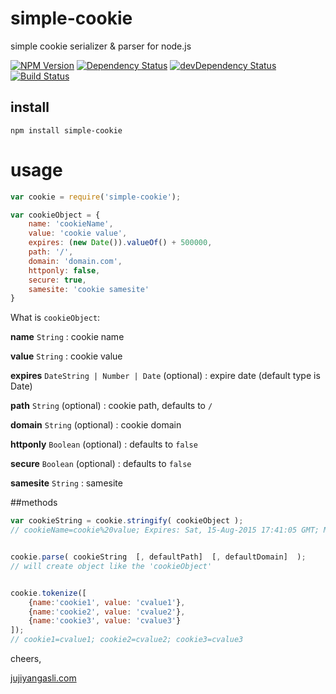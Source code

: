 # simple-cookie
simple cookie serializer & parser for node.js

[![NPM Version](https://img.shields.io/npm/v/simple-cookie.svg?style=flat)](https://npmjs.org/package/simple-cookie)
[![Dependency Status](https://david-dm.org/juji/simple-cookie.svg)](https://david-dm.org/juji/simple-cookie)
[![devDependency Status](https://david-dm.org/juji/simple-cookie/dev-status.svg)](https://david-dm.org/juji/simple-cookie#info=devDependencies)
[![Build Status][travis-image]][travis-url]

## install
```
npm install simple-cookie
```

# usage
```javascript
var cookie = require('simple-cookie');

var cookieObject = {
	name: 'cookieName',
	value: 'cookie value',
	expires: (new Date()).valueOf() + 500000,
	path: '/',
	domain: 'domain.com',
	httponly: false,
	secure: true,
	samesite: 'cookie samesite'
}
```
What is `cookieObject`:

**name** `String` : cookie name

**value** `String` : cookie value

**expires** `DateString | Number | Date` (optional) : expire date (default type is Date)

**path** `String` (optional) : cookie path, defaults to `/`

**domain** `String` (optional) : cookie domain 

**httponly** `Boolean` (optional) : defaults to `false`

**secure** `Boolean` (optional) : defaults to `false`

**samesite** `String` : samesite

##methods
```javascript
var cookieString = cookie.stringify( cookieObject );
// cookieName=cookie%20value; Expires: Sat, 15-Aug-2015 17:41:05 GMT; Max-Age: 31449600; Path=/; domain=domain.com; secure; samesite=None


cookie.parse( cookieString  [, defaultPath]  [, defaultDomain]  );
// will create object like the 'cookieObject'


cookie.tokenize([
	{name:'cookie1', value: 'cvalue1'},
	{name:'cookie2', value: 'cvalue2'},
	{name:'cookie3', value: 'cvalue3'}
]);
// cookie1=cvalue1; cookie2=cvalue2; cookie3=cvalue3 
```


cheers,

[jujiyangasli.com](http://jujiyangasli.com)

[travis-image]: https://img.shields.io/travis/juji/simple-cookie.svg?style=flat
[travis-url]: https://travis-ci.org/juji/simple-cookie

